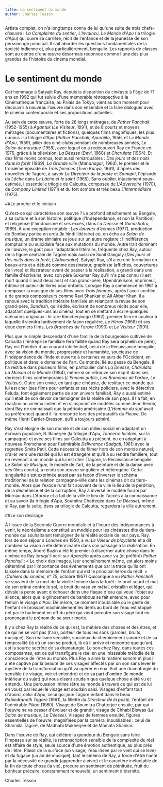 ```yaml
---
title: Le sentiment du monde
author: Charles Tesson
---
```


Artiste complet, on n'a longtemps connu de lui qu'une suite de trois chefs-d'œuvre&nbsp;: *La Complainte du sentier*, *L'Invaincu*, *Le Monde d'Apu* (la trilogie d'Apu) qui ouvre sa carrière, récit de l'enfance et de la jeunesse de son personnage principal. Il sait aborder les questions fondamentales de la société indienne et, plus particulièrement, bengalie. Les rapports de classes sont au centre d'une œuvre désormais reconnue comme l'une des plus grandes de l'histoire du cinéma mondial.

# Le sentiment du monde

Cet hommage à Satyajit Ray, depuis la disparition du cinéaste à l'âge de 71 ans en 1992 qui fut suivie d'une mémorable rétrospective à la Cinémathèque française, au Palais de Tokyo, vient au bon moment pour découvrir à nouveau l'œuvre dans son ensemble et la faire dialoguer avec le cinéma contemporain et ses propositions actuelles.

Au sein de cette œuvre, forte de 28 longs métrages, de *Pather Panchali* (1952-1955) à *Agantuk* (*Le Visiteur*, 1991), et de 8 courts et moyens métrages (documentaires et fictions), quelques films magnifiques, les plus connus&nbsp;: la trilogie d'Apu (*Pather Panchali*, *Aparajito*, 1956, et *Le Monde d'Apu*, 1959), pilier des ciné-clubs pendant de nombreuses années, *Le Salon de musique* (1958), avec lequel on a redécouvert Ray en France en 1979, grâce à la télévision, *La Déesse* (*Devi*, 1960) et *Charulata* (1964). Et des films moins connus, tout aussi remarquables&nbsp;: *Des jours et des nuits dans la forêt* (1969), *La Grande ville* (*Mahanagar*, 1963), le premier et le troisième épisode de *Trois femmes* (*Teen Kanya*, 1961), d'après des nouvelles de Tagore, à savoir *Le Directeur de la poste* et *Samapti*, l'épisode du *Lâche* dans *Le Lâche et le saint* (1965). Sans oublier, injustement sous-estimée, l'essentielle trilogie de Calcutta, composée de *L'Adversaire* (1970), de *Company Limited* (1971) et du fort sombre et très beau *L'Intermédiaire* (1975).

##Le proche et le lointain

Qu'est-ce qui caractérise son œuvre&nbsp;? Le profond attachement au Bengale, à sa culture et à son histoire, politique (l'Indépendance, et non la Partition) et religieuse (l'hindouisme et ses excès, dans *La Déesse* et *Ganashatru*, 1989). À une exception notable&nbsp;: *Les Joueurs d'échecs* (1977), production de Bombay parlée en urdu (le hindi littéraire) où, en écho au *Salon de musique*, un drame similaire se joue sur un autre registre&nbsp;: l'indifférence somptuaire ou suicidaire face aux mutations du monde. Autre trait dominant de l'œuvre, le goût pour l'adaptation littéraire, fréquente chez Ray, autour de la figure centrale de Tagore mais aussi de Sunil Ganguly (*Des jours et des nuits dans la forêt*, *L'Adversaire*). Satyajit Ray, s'il a eu une formation en beaux-arts et a débuté comme dessinateur, graphiste (affiches, couvertures de livres) et illustrateur avant de passer à la réalisation, a grandi dans une famille d'écrivains, avec son père Sukumar Ray qu'il n'a pas connu (il est mort quand il avait deux ans) et son grand-père, Upendrakisore, imprimeur, éditeur et auteur de livres pour enfants. Lorsque Ray a commencé en 1961 à composer la musique de ses films avec *Trois femmes*, après l'avoir confiée à de grands compositeurs comme Ravi Shankar et Ali Akbar Khan, il a renoué avec la tradition littéraire familiale en relançant la revue de son grand-père, *Sandesh*, qu'il édite, écrivant de nombreux récits pour elle, adaptant quelques-uns au cinéma, tout en se mettant à écrire quelques scénarios originaux&nbsp;: le rare *Kanchenjunga* (1962), premier film en couleur à laquelle il viendra tardivement de façon régulière, *Le Héros* (1966) et ses deux derniers films, *Les Branches de l'arbre* (1990) et *Le Visiteur* (1991).

Plus que le simple descendant d'une famille de la bourgeoisie cultivée de Calcutta (l'entreprise familiale fera faillite quand Ray sera orphelin de père), Ray est l'héritier d'un courant intellectuel, celui de la Renaissance bengalie, avec sa vision du monde, progressiste et humaniste, soucieuse de l'Indépendance de l'Inde et ouverte à certaines valeurs de l'Occident, en politique et dans le domaine de l'art. Ce monde, lié au passé du Bengale, il l'a restitué dans plusieurs films, en particulier dans *La Déesse*, *Charulata*, *La Maison et le Monde* (1984), même si on retrouve son esprit dans ses derniers films contemporains (*L'Ennemi public*, *Les Branches de l'arbre*, *Le Visiteur*). Outre son envie, en tant que cinéaste, de restituer ce monde qui lui est cher (ses films pour enfants et ses récits policiers, avec le détective Feluda, font également partie de son univers familial), Ray a aussi estimé qu'il était de son devoir de témoigner de la réalité de son pays. Il l'a fait, en réaction au cinéma indien et en s'inspirant de modèles comme Jean Renoir, dont Ray ne connaissait que la période américaine (*L'Homme du sud* avait sa préférence) quand il l'a rencontré lors des préparatifs du *Fleuve*. De même Henri Cartier-Bresson, qu'il a toujours admiré.

Ray s'est éloigné de son monde et de son milieu social en adaptant un écrivain populaire, B. Banerjee (la trilogie d'Apu, *Tonnerre lointain*, sur la campagne) et avec ses films sur Calcutta au présent, ou en adaptant à nouveau Premchand pour l'admirable *Délivrance* (*Sadgati*, 1981) avec la regrettée Smita Patil. Cette nécessité de filmer hors de son monde naturel, d'aller vers une réalité qui lui est étrangère et qu'il a su rendre familière, tout en revenant à un monde qui lui est cher (Tagore, la Renaissance bengalie, *Le Salon de Musique*, le monde de l'art, de la peinture et de la danse avec ses films courts), a rendu son œuvre singulière et hétérogène. Cette singularité s'est exprimée aussi par sa façon d'inverser le schéma traditionnel de la relation campagne-ville dans les cinémas dit du tiers-monde. Alors que l'exode rural fait souvent de la ville le lieu de la perdition, de la déchéance et de la corruption, Ray a inversé le modèle fourni par Murnau dans *L'Aurore* et a fait de la ville le lieu de l'accès à la connaissance et au savoir (la trilogie d'Apu, Soumitra Chatterjee dans *La Déesse*), même si Ray, par la suite, dans sa trilogie de Calcutta, regardera la ville autrement.

##Le son dévisagé

À l'issue de la Seconde Guerre mondiale et à l'heure des indépendances à venir, le néoréalisme a constitué un modèle pour les cinéastes dits du tiers-monde qui souhaitaient témoigner de la réalité sociale de leur pays. Ray, lors de son séjour à Londres en 1950, a vu *Le Voleur de bicyclette* et a dit combien sa vision a été déterminante dans son passage à la réalisation. En même temps, André Bazin a été le premier à discerner autre chose dans le cinéma de Ray lorsqu'il écrit sur *Aparajito* après avoir vu (et préféré) *Pather Panchali*&nbsp;: «&nbsp;Le choix des images, leur enchaînement même, est alors moins déterminé par l'importance des événements que par la trace qu'ils ont laissée dans la mémoire de l'enfant qui est le principal héros du récit.&nbsp;» (*Cahiers du cinéma*, n°&nbsp;75, octobre 1957) Quiconque a vu *Pather Panchali* se souvient de la mort de la vieille femme dans la forêt&nbsp;: le bruit sourd et mat de son crâne contre le sol, le bruit du vase en métal, cristallin et léger, qui dévale la pente avant d'échouer dans une flaque d'eau qui voue l'objet au silence, alors que le grincement de bambous se fait entendre, avec pour témoin le visage d'Apu. De même, ce moment inoubliable où le geste de l'enfant se brossant machinalement les dents au bord de l'eau est stoppé net par le hurlement en off du père qui vient percuter son visage tout en prononçant le prénom de sa sœur morte.

Il y a chez Ray la réalité de ce qui est, la matière des choses et des êtres, et ce qui ne se voit pas (l'air), porteur de tous les sons (paroles, bruits, musique). Son réalisme sensible, soucieux du cheminement sonore et de sa temporalité (là où un son se produit, là où il arrive et rencontre quelqu'un), est la source secrète de sa dramaturgie. Le son chez Ray, dans toutes ces composantes, est ce qui transfigure le réel en une inlassable mélodie de la conscience de l'être au monde. Plus Ray a aimé la matière sonore et plus il a été captivé par la beauté de ces visages affectés par un son sans lever le mystère de la transformation qu'il va opérer en eux. Soit une dramaturgie du sensible (le visage, voir et entendre) et de sa part d'ombre (le monde intérieur du sujet) qui nous disent soudain que quelque chose a été vu et entendu. Une percussion intime (être au monde à travers ce qui est de lui en vous) par lequel le visage est soudain saisi. Visages d'enfant tout d'abord, celui d'Apu, celui qui joue Tagore enfant dans le beau *Rabindranath Tagore* (1961), la fillette du *Directeur de la poste*, l'enfant de l'admirable *Pikoo* (1980). Visage de Soumitra Chatterjee ensuite, par qui l'œuvre ne va cesser d'évoluer et de grandir, visage de Chhabi Biswas (*Le Salon de musique*, *La Déesse*). Visages de femmes ensuite, figures essentielles de l'œuvre, magnifiées par la caméra, inoubliables&nbsp;: celui de Sharmila Tagore, de Madhabi Mukherjee et de Mamata Shankar.

Dans l'œuvre de Ray, qui célèbre la grandeur du Bengale sans faire l'impasse sur sa réalité, la retranscription sensible de la complexité du réel est affaire de style, seule source d'une émotion authentique, au plus près de l'être. Plaisir de la surface (un visage, l'eau irisée par le vent qui se lève) et du fugace (un air de musique), tant le cinéma de Ray, à force d'être hanté par la nécessité de grandir (apprendre à vivre) et le caractère inéluctable de la fin de toute chose (la vie), procure un sentiment de plénitude, fruit du bonheur précaire, constamment renouvelé, un sentiment d'éternité.

Charles Tesson